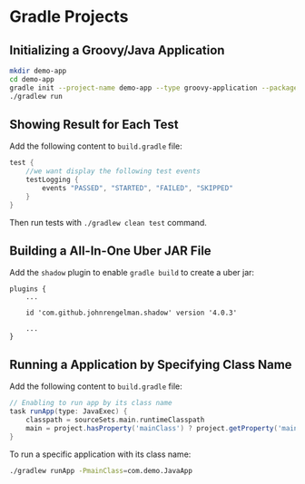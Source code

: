 # Gradle Projects

## Initializing a Groovy/Java Application

```bash
mkdir demo-app
cd demo-app
gradle init --project-name demo-app --type groovy-application --package com.demo --dsl groovy
./gradlew run
```

## Showing Result for Each Test

Add the following content to `build.gradle` file:

```groovy
test {
    //we want display the following test events
    testLogging {
        events "PASSED", "STARTED", "FAILED", "SKIPPED"
    }
}
```

Then run tests with `./gradlew clean test` command.

## Building a All-In-One Uber JAR File

Add the `shadow` plugin to enable `gradle build` to create a uber jar:

```
plugins {
    ...

    id 'com.github.johnrengelman.shadow' version '4.0.3'

    ...
}
```

## Running a Application by Specifying Class Name

Add the following content to `build.gradle` file:

```groovy
// Enabling to run app by its class name
task runApp(type: JavaExec) {
    classpath = sourceSets.main.runtimeClasspath
    main = project.hasProperty('mainClass') ? project.getProperty('mainClass') : mainClassName
}
```

To run a specific application with its class name:

```bash
./gradlew runApp -PmainClass=com.demo.JavaApp
```
